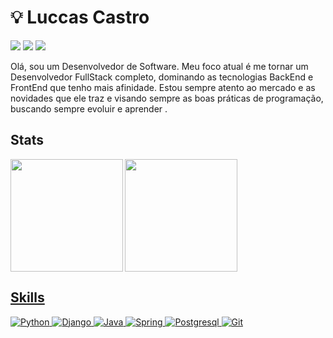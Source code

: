 # :bulb: Luccas Castro 
<p>
   <a href="https://instagram.com/luccasocastro" target="_blank"><img src="https://img.shields.io/badge/-Instagram-%23E4405F?style=for-the-badge&logo=instagram&logoColor=white" target="_blank"></a>
  <a href = "mailto:luccas.souza@mail.uft.edu.br"><img src="https://img.shields.io/badge/-Gmail-%23333?style=for-the-badge&logo=gmail&logoColor=white" target="_blank"></a>
  <a href="https://www.linkedin.com/in/luccasocastro/" target="_blank"><img src="https://img.shields.io/badge/-LinkedIn-%230077B5?style=for-the-badge&logo=linkedin&logoColor=white" target="_blank"></a>
</p>

Olá, sou um Desenvolvedor de Software. Meu foco atual é me tornar um Desenvolvedor FullStack completo, dominando as tecnologias BackEnd e FrontEnd que tenho mais afinidade. Estou sempre atento ao mercado e as novidades que ele traz e visando sempre as boas práticas de programação, buscando sempre evoluir e aprender  .

## Stats

<p>
  <a href="https://github.com/luccasocastro">
  <p><img height="180emm" align="left" src="http://github-readme-streak-stats.herokuapp.com?user=luccasocastro&theme=dark&fire=#40C9B6&ring=40C9B6&currStreakLabel=red)](https://git.io/streak-stats"/></p>
  <img height="180em" src="https://github-readme-stats.vercel.app/api/top-langs/?username=luccasocastro&layout=compact&langs_count=7&theme=dark"/>
</p>

## Skills

<p align="left">
  <img src="https://img.shields.io/badge/Python-14354C?style=for-the-badge&logo=python&logoColor=white" alt="Python">
  <img src="https://img.shields.io/badge/Django-092E20?style=for-the-badge&logo=django&logoColor=white" alt="Django">
  <img src="https://img.shields.io/badge/Java-ED8B00?style=for-the-badge&logo=java&logoColor=white" alt="Java">
  <img src="https://img.shields.io/badge/Spring-6DB33F?style=for-the-badge&logo=spring&logoColor=white" alt="Spring">
  <img src="https://img.shields.io/badge/PostgreSQL-316192?style=for-the-badge&logo=postgresql&logoColor=white" alt="Postgresql">
  <img src="https://img.shields.io/badge/GIT-E44C30?style=for-the-badge&logo=git&logoColor=white" alt="Git">
</p>
  
##



